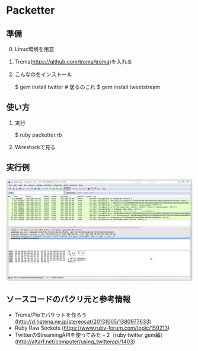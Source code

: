 Packetter
=========

準備
----

0. Linux環境を用意

1. Trema(https://github.com/trema/trema)を入れる

2. こんなのをインストール

	$ gem install twitter # 居るのこれ
	$ gem install tweetstream


使い方
------

1. 実行

	$ ruby packetter.rb

2. Wiresharkで見る


実行例
------

![sample.pcap](sample.png)


ソースコードのパクリ元と参考情報
------------------------------

* Trema/Pioでパケットを作ろう (http://d.hatena.ne.jp/stereocat/20131005/1380977633)
* Ruby Raw Sockets (https://www.ruby-forum.com/topic/159213)
* TwitterのStreamingAPIを使ってみた – 2（ruby twitter gem編）(http://altarf.net/computer/using_twitterapi/1403)

	